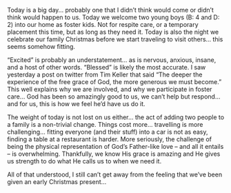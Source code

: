 Today is a big day… probably one that I didn’t think would come or didn’t think would happen to us. Today we
welcome two young boys (B: 4 and D: 2) into our home as foster kids. Not for respite care, or a temporary
placement this time, but as long as they need it. Today is also the night we celebrate our family Christmas
before we start traveling to visit others… this seems somehow fitting.

“Excited” is probably an understatement… as is nervous, anxious, insane, and a host of other words. “Blessed”
is likely the most accurate. I saw yesterday a post on twitter from Tim Keller that said “The deeper the
experience of the free grace of God, the more generous we must become.” This well explains why we are involved,
and why we participate in foster care… God has been so amazingly good to us, we can’t help but respond… and for
us, this is how we feel he’d have us do it.

The weight of today is not lost on us either… the act of adding two people to a family is a non-trivial change.
Things cost more… travelling is more challenging… fitting everyone (and their stuff) into a car is not as easy,
finding a table at a restaurant is harder. More seriously, the challenge of being the physical representation of
God’s Father-like love – and all it entails – is overwhelming. Thankfully, we know His grace is amazing and He
gives us strength to do what He calls us to when we need it.

All of that understood, I still can’t get away from the feeling that we’ve been given an early Christmas present…